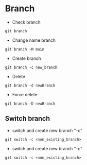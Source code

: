# Branch
- Check branch

```
git branch
```
- Change name branch

```
git branch -M main 
```
- Create branch

```
git branch -c new_branch 
```
- Delete

```
git branch -d newBranch 
```

- Force delete

```
git branch -D newBranch 
```
## Switch branch

- switch and create new branch "-c"

```
git switch -c <non_existing_branch>
```
- switch and create new branch "-c"

```
git switch -c <non_existing_branch>
```